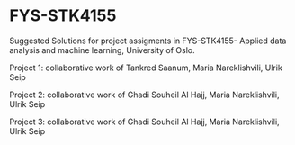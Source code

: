 # FYS-STK4155
Suggested Solutions for project assigments in FYS-STK4155- Applied data analysis and machine learning, University of Oslo. 

Project 1: collaborative work of Tankred Saanum, Maria Nareklishvili, Ulrik Seip

Project 2: collaborative work of Ghadi Souheil Al Hajj, Maria Nareklishvili, Ulrik Seip

Project 3: collaborative work of Ghadi Souheil Al Hajj, Maria Nareklishvili, Ulrik Seip
